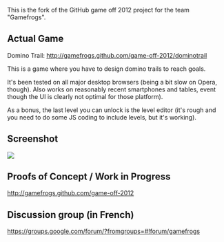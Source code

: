This is the fork of the GitHub game off 2012 project for the team "Gamefrogs".

## Actual Game
Domino Trail: http://gamefrogs.github.com/game-off-2012/dominotrail

This is a game where you have to design domino trails to reach goals.

It's been tested on all major desktop browsers (being a bit slow on Opera, though). Also works
on reasonably recent smartphones and tables, event though the UI is clearly not optimal for those
platform).

As a bonus, the last level you can unlock is the level editor (it's rough and you need to do some
JS coding to include levels, but it's working).

## Screenshot
<img src="https://raw.github.com/gamefrogs/game-off-2012/master/ScreenShot.png" style="border:0;">

## Proofs of Concept / Work in Progress
http://gamefrogs.github.com/game-off-2012

## Discussion group (in French)
https://groups.google.com/forum/?fromgroups=#!forum/gamefrogs

